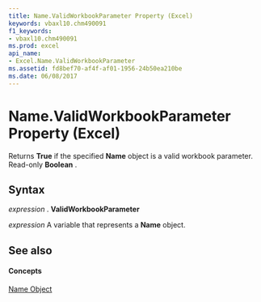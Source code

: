 ```yaml
---
title: Name.ValidWorkbookParameter Property (Excel)
keywords: vbaxl10.chm490091
f1_keywords:
- vbaxl10.chm490091
ms.prod: excel
api_name:
- Excel.Name.ValidWorkbookParameter
ms.assetid: fd8bef70-af4f-af01-1956-24b50ea210be
ms.date: 06/08/2017
---
```



# Name.ValidWorkbookParameter Property (Excel)

Returns  **True** if the specified **Name** object is a valid workbook parameter. Read-only **Boolean** .


## Syntax

 _expression_ . **ValidWorkbookParameter**

 _expression_ A variable that represents a **Name** object.


## See also


#### Concepts


[Name Object](name-object-excel.md)

